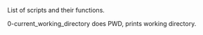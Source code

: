 List of scripts and their functions.

0-current_working_directory does PWD, prints working directory.
